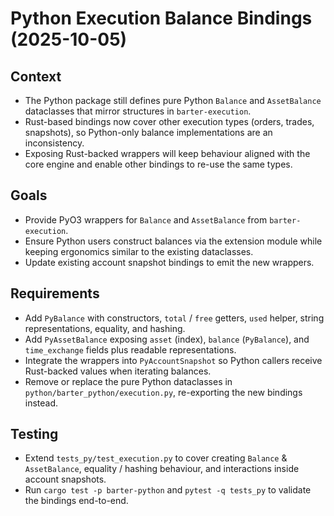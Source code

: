 # Python Execution Balance Bindings (2025-10-05)

## Context
- The Python package still defines pure Python `Balance` and `AssetBalance`
  dataclasses that mirror structures in `barter-execution`.
- Rust-based bindings now cover other execution types (orders, trades,
  snapshots), so Python-only balance implementations are an inconsistency.
- Exposing Rust-backed wrappers will keep behaviour aligned with the core
  engine and enable other bindings to re-use the same types.

## Goals
- Provide PyO3 wrappers for `Balance` and `AssetBalance` from
  `barter-execution`.
- Ensure Python users construct balances via the extension module while
  keeping ergonomics similar to the existing dataclasses.
- Update existing account snapshot bindings to emit the new wrappers.

## Requirements
- Add `PyBalance` with constructors, `total` / `free` getters, `used` helper,
  string representations, equality, and hashing.
- Add `PyAssetBalance` exposing `asset` (index), `balance` (`PyBalance`), and
  `time_exchange` fields plus readable representations.
- Integrate the wrappers into `PyAccountSnapshot` so Python callers receive
  Rust-backed values when iterating balances.
- Remove or replace the pure Python dataclasses in
  `python/barter_python/execution.py`, re-exporting the new bindings instead.

## Testing
- Extend `tests_py/test_execution.py` to cover creating `Balance` &
  `AssetBalance`, equality / hashing behaviour, and interactions inside account
  snapshots.
- Run `cargo test -p barter-python` and `pytest -q tests_py` to validate the
  bindings end-to-end.
